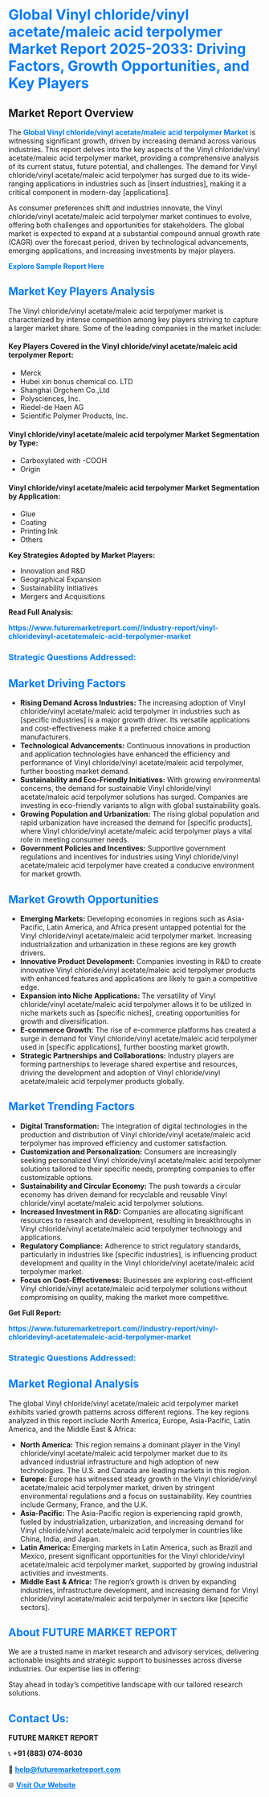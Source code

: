 <h1 style="color: #007BFF;">Global Vinyl chloride/vinyl acetate/maleic acid terpolymer Market Report 2025-2033: Driving Factors, Growth Opportunities, and Key Players</h1>

<section id="overview">
<h2>Market Report Overview</h2>
<p>The <a href="https://www.futuremarketreport.com//industry-report/vinyl-chloridevinyl-acetatemaleic-acid-terpolymer-market" style="color: #007BFF; text-decoration: none;"><strong>Global Vinyl chloride/vinyl acetate/maleic acid terpolymer Market</strong></a> is witnessing significant growth, driven by increasing demand across various industries. This report delves into the key aspects of the Vinyl chloride/vinyl acetate/maleic acid terpolymer market, providing a comprehensive analysis of its current status, future potential, and challenges. The demand for Vinyl chloride/vinyl acetate/maleic acid terpolymer has surged due to its wide-ranging applications in industries such as [insert industries], making it a critical component in modern-day [applications].</p>
<p>As consumer preferences shift and industries innovate, the Vinyl chloride/vinyl acetate/maleic acid terpolymer market continues to evolve, offering both challenges and opportunities for stakeholders. The global market is expected to expand at a substantial compound annual growth rate (CAGR) over the forecast period, driven by technological advancements, emerging applications, and increasing investments by major players.</p>
</section>

<section id="overview">
<p><a href="https://www.futuremarketreport.com//request-sample/reportId=50282" style="color: #007BFF; text-decoration: none;"><strong>Explore Sample Report Here</strong></a></p>
</section>

<section id="key-players">
<h2 style="color: #007BFF;">Market Key Players Analysis</h2>
<p>The Vinyl chloride/vinyl acetate/maleic acid terpolymer market is characterized by intense competition among key players striving to capture a larger market share. Some of the leading companies in the market include:</p>
<h4>Key Players Covered in the Vinyl chloride/vinyl acetate/maleic acid terpolymer Report:</h4>
<ul><li>Merck</li><li>Hubei xin bonus chemical co. LTD</li><li>Shanghai Orgchem Co.,Ltd</li><li>Polysciences, Inc.</li><li>Riedel-de Haen AG</li><li>Scientific Polymer Products, Inc.</li></ul>
<h4>Vinyl chloride/vinyl acetate/maleic acid terpolymer Market Segmentation by Type:</h4>
<ul><li>Carboxylated with -COOH</li><li>Origin</li></ul>

<h4>Vinyl chloride/vinyl acetate/maleic acid terpolymer Market Segmentation by Application:</h4>
<ul><li>Glue</li><li>Coating</li><li>Printing Ink</li><li>Others</li></ul>
<p><strong>Key Strategies Adopted by Market Players:</strong></p>
<ul>
<li>Innovation and R&D</li>
<li>Geographical Expansion</li>
<li>Sustainability Initiatives</li>
<li>Mergers and Acquisitions</li>
</ul>
</section>

<section>
<p><strong>Read Full Analysis: </strong></p><a href="https://www.futuremarketreport.com//industry-report/vinyl-chloridevinyl-acetatemaleic-acid-terpolymer-market" style="color: #007BFF; text-decoration: none;"><strong>https://www.futuremarketreport.com//industry-report/vinyl-chloridevinyl-acetatemaleic-acid-terpolymer-market</strong></a>
<h3 style="color: #007BFF;">Strategic Questions Addressed:</h3>
</section>

<section id="driving-factors">
<h2 style="color: #007BFF;">Market Driving Factors</h2>
<ul>
<li><strong>Rising Demand Across Industries:</strong> The increasing adoption of Vinyl chloride/vinyl acetate/maleic acid terpolymer in industries such as [specific industries] is a major growth driver. Its versatile applications and cost-effectiveness make it a preferred choice among manufacturers.</li>
<li><strong>Technological Advancements:</strong> Continuous innovations in production and application technologies have enhanced the efficiency and performance of Vinyl chloride/vinyl acetate/maleic acid terpolymer, further boosting market demand.</li>
<li><strong>Sustainability and Eco-Friendly Initiatives:</strong> With growing environmental concerns, the demand for sustainable Vinyl chloride/vinyl acetate/maleic acid terpolymer solutions has surged. Companies are investing in eco-friendly variants to align with global sustainability goals.</li>
<li><strong>Growing Population and Urbanization:</strong> The rising global population and rapid urbanization have increased the demand for [specific products], where Vinyl chloride/vinyl acetate/maleic acid terpolymer plays a vital role in meeting consumer needs.</li>
<li><strong>Government Policies and Incentives:</strong> Supportive government regulations and incentives for industries using Vinyl chloride/vinyl acetate/maleic acid terpolymer have created a conducive environment for market growth.</li>
</ul>
</section>

<section id="growth-opportunities">
<h2 style="color: #007BFF;">Market Growth Opportunities</h2>
<ul>
<li><strong>Emerging Markets:</strong> Developing economies in regions such as Asia-Pacific, Latin America, and Africa present untapped potential for the Vinyl chloride/vinyl acetate/maleic acid terpolymer market. Increasing industrialization and urbanization in these regions are key growth drivers.</li>
<li><strong>Innovative Product Development:</strong> Companies investing in R&D to create innovative Vinyl chloride/vinyl acetate/maleic acid terpolymer products with enhanced features and applications are likely to gain a competitive edge.</li>
<li><strong>Expansion into Niche Applications:</strong> The versatility of Vinyl chloride/vinyl acetate/maleic acid terpolymer allows it to be utilized in niche markets such as [specific niches], creating opportunities for growth and diversification.</li>
<li><strong>E-commerce Growth:</strong> The rise of e-commerce platforms has created a surge in demand for Vinyl chloride/vinyl acetate/maleic acid terpolymer used in [specific applications], further boosting market growth.</li>
<li><strong>Strategic Partnerships and Collaborations:</strong> Industry players are forming partnerships to leverage shared expertise and resources, driving the development and adoption of Vinyl chloride/vinyl acetate/maleic acid terpolymer products globally.</li>
</ul>
</section>

<section id="trending-factors">
<h2 style="color: #007BFF;">Market Trending Factors</h2>
<ul>
<li><strong>Digital Transformation:</strong> The integration of digital technologies in the production and distribution of Vinyl chloride/vinyl acetate/maleic acid terpolymer has improved efficiency and customer satisfaction.</li>
<li><strong>Customization and Personalization:</strong> Consumers are increasingly seeking personalized Vinyl chloride/vinyl acetate/maleic acid terpolymer solutions tailored to their specific needs, prompting companies to offer customizable options.</li>
<li><strong>Sustainability and Circular Economy:</strong> The push towards a circular economy has driven demand for recyclable and reusable Vinyl chloride/vinyl acetate/maleic acid terpolymer solutions.</li>
<li><strong>Increased Investment in R&D:</strong> Companies are allocating significant resources to research and development, resulting in breakthroughs in Vinyl chloride/vinyl acetate/maleic acid terpolymer technology and applications.</li>
<li><strong>Regulatory Compliance:</strong> Adherence to strict regulatory standards, particularly in industries like [specific industries], is influencing product development and quality in the Vinyl chloride/vinyl acetate/maleic acid terpolymer market.</li>
<li><strong>Focus on Cost-Effectiveness:</strong> Businesses are exploring cost-efficient Vinyl chloride/vinyl acetate/maleic acid terpolymer solutions without compromising on quality, making the market more competitive.</li>
</ul>
</section>

<section>
<p><strong>Get Full Report: </strong></p><a href="https://www.futuremarketreport.com//industry-report/vinyl-chloridevinyl-acetatemaleic-acid-terpolymer-market" style="color: #007BFF; text-decoration: none;"><strong>https://www.futuremarketreport.com//industry-report/vinyl-chloridevinyl-acetatemaleic-acid-terpolymer-market</strong></a>
<h3 style="color: #007BFF;">Strategic Questions Addressed:</h3>
</section>


<section id="regional-analysis">
<h2 style="color: #007BFF;">Market Regional Analysis</h2>
<p>The global Vinyl chloride/vinyl acetate/maleic acid terpolymer market exhibits varied growth patterns across different regions. The key regions analyzed in this report include North America, Europe, Asia-Pacific, Latin America, and the Middle East & Africa:</p>
<ul>
<li><strong>North America:</strong> This region remains a dominant player in the Vinyl chloride/vinyl acetate/maleic acid terpolymer market due to its advanced industrial infrastructure and high adoption of new technologies. The U.S. and Canada are leading markets in this region.</li>
<li><strong>Europe:</strong> Europe has witnessed steady growth in the Vinyl chloride/vinyl acetate/maleic acid terpolymer market, driven by stringent environmental regulations and a focus on sustainability. Key countries include Germany, France, and the U.K.</li>
<li><strong>Asia-Pacific:</strong> The Asia-Pacific region is experiencing rapid growth, fueled by industrialization, urbanization, and increasing demand for Vinyl chloride/vinyl acetate/maleic acid terpolymer in countries like China, India, and Japan.</li>
<li><strong>Latin America:</strong> Emerging markets in Latin America, such as Brazil and Mexico, present significant opportunities for the Vinyl chloride/vinyl acetate/maleic acid terpolymer market, supported by growing industrial activities and investments.</li>
<li><strong>Middle East & Africa:</strong> The region’s growth is driven by expanding industries, infrastructure development, and increasing demand for Vinyl chloride/vinyl acetate/maleic acid terpolymer in sectors like [specific sectors].</li>
</ul>
</section>

<footer>
<h2 style="color: #007BFF;">About FUTURE MARKET REPORT</h2>
<p>We are a trusted name in market research and advisory services, delivering actionable insights and strategic support to businesses across diverse industries. Our expertise lies in offering:</p>

<p>Stay ahead in today’s competitive landscape with our tailored research solutions.</p>

<h2 style="color: #007BFF;">Contact Us:</h2>
<p><strong>FUTURE MARKET REPORT</strong></p>
<p>📞 <strong>+91 (883) 074-8030</strong></p>
<p>📧 <strong><a href="mailto:help@futuremarketreport.com" style="color: #007BFF;">help@futuremarketreport.com</a></strong></p>
<p>🌐 <strong><a href="https://www.futuremarketreport.com/" style="color: #007BFF;">Visit Our Website</a></strong></p>
</footer>